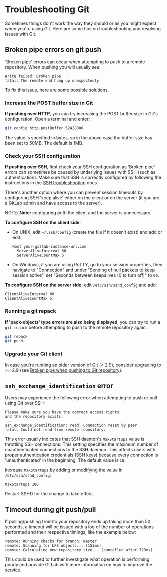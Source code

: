 # Troubleshooting Git

Sometimes things don't work the way they should or as you might expect when
you're using Git. Here are some tips on troubleshooting and resolving issues
with Git.

## Broken pipe errors on git push

'Broken pipe' errors can occur when attempting to push to a remote repository.
When pushing you will usually see:

```
Write failed: Broken pipe
fatal: The remote end hung up unexpectedly
```

To fix this issue, here are some possible solutions.

### Increase the POST buffer size in Git

**If pushing over HTTP**, you can try increasing the POST buffer size in Git's
configuration. Open a terminal and enter:

```sh
git config http.postBuffer 52428800
```

The value is specified in bytes, so in the above case the buffer size has been
set to 50MB. The default is 1MB.

### Check your SSH configuration

**If pushing over SSH**, first check your SSH configuration as 'Broken pipe'
errors can sometimes be caused by underlying issues with SSH (such as
authentication). Make sure that SSH is correctly configured by following the
instructions in the [SSH troubleshooting] docs.

There's another option where you can prevent session timeouts by configuring
SSH 'keep alive' either on the client or on the server (if you are a GitLab
admin and have access to the server).

NOTE: **Note:** configuring *both* the client and the server is unnecessary.

**To configure SSH on the client side**:

-  On UNIX, edit `~/.ssh/config` (create the file if it doesn’t exist) and
   add or edit:

    ```
    Host your-gitlab-instance-url.com
      ServerAliveInterval 60
      ServerAliveCountMax 5
    ```

- On Windows, if you are using PuTTY, go to your session properties, then
  navigate to "Connection" and under "Sending of null packets to keep
  session active", set "Seconds between keepalives (0 to turn off)" to `60`.

**To configure SSH on the server side**, edit `/etc/ssh/sshd_config` and add:

```
ClientAliveInterval 60
ClientAliveCountMax 5
```

### Running a git repack

**If 'pack-objects' type errors are also being displayed**, you can try to
run a `git repack` before attempting to push to the remote repository again:

```sh
git repack
git push
```

### Upgrade your Git client

In case you're running an older version of Git (< 2.9), consider upgrading
to >= 2.9 (see [Broken pipe when pushing to Git repository][Broken-Pipe]).

## `ssh_exchange_identification` error

Users may experience the following error when attempting to push or pull
using Git over SSH:

```
Please make sure you have the correct access rights 
and the repository exists. 
...
ssh_exchange_identification: read: Connection reset by peer 
fatal: Could not read from remote repository. 
```

This error usually indicates that SSH daemon's `MaxStartups` value is throttling
SSH connections. This setting specifies the maximum number of unauthenticated 
connections to the SSH daemon. This affects users with proper authentication
credentials (SSH keys) because every connection is 'unauthenticated' in the
beginning. The default value is `10`. 

Increase `MaxStartups` by adding or modifying the value in `/etc/ssh/sshd_config`:

```
MaxStartups 100
```

Restart SSHD for the change to take effect. 

## Timeout during git push/pull

If pulling/pushing from/to your repository ends up taking more than 50 seconds,
a timeout will be issued with a log of the number of operations performed 
and their respective timings, like the example below:

```
remote: Running checks for branch: master
remote: Scanning for LFS objects... (153ms)
remote: Calculating new repository size... (cancelled after 729ms)
```

This could be used to further investigate what operation is performing poorly
and provide GitLab with more information on how to improve the service.

[SSH troubleshooting]: ../../ssh/README.md#troubleshooting "SSH Troubleshooting"
[Broken-Pipe]: https://stackoverflow.com/questions/19120120/broken-pipe-when-pushing-to-git-repository/36971469#36971469 "StackOverflow: 'Broken pipe when pushing to Git repository'"
